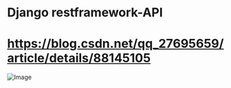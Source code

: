 # Django restframework-API
# https://blog.csdn.net/qq_27695659/article/details/88145105
![Image](https://github.com/HQCfly/XadminDemo/blob/master/img-folder/rest.png)